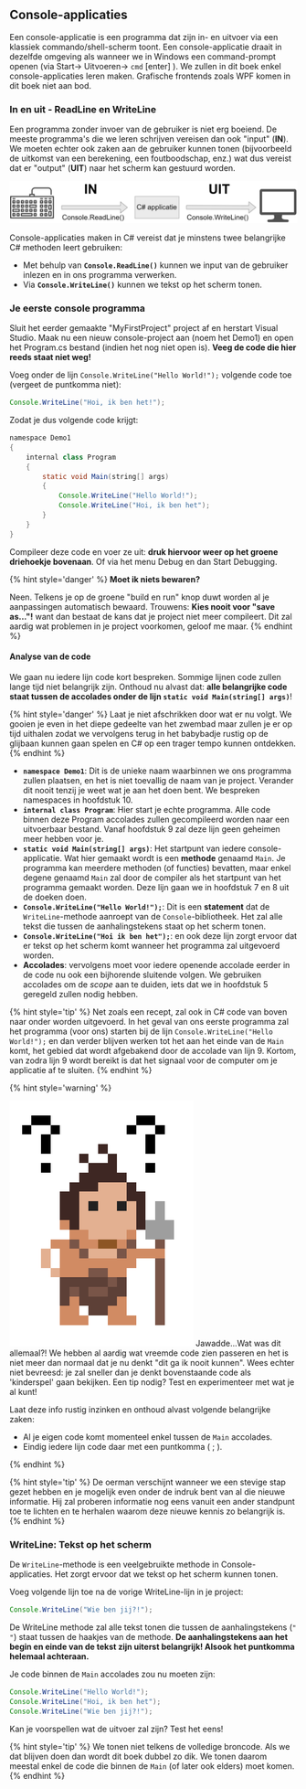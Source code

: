 
## Console-applicaties

Een console-applicatie is een programma dat zijn in- en uitvoer via een klassiek commando/shell-scherm toont. Een console-applicatie draait in dezelfde omgeving als wanneer we in Windows een command-prompt openen (via Start-> Uitvoeren-> ``cmd`` [enter] ). We zullen in dit boek enkel console-applicaties leren maken. Grafische frontends zoals WPF komen in dit boek niet aan bod.

### In en uit - ReadLine en WriteLine

Een programma zonder invoer van de gebruiker is niet erg boeiend. De meeste programma's die we leren schrijven vereisen dan ook "input" (**IN**). We moeten echter ook zaken aan de gebruiker kunnen tonen (bijvoorbeeld de uitkomst van een berekening, een foutboodschap, enz.) wat dus vereist dat er "output" (**UIT**) naar het scherm kan gestuurd worden.


![In het begin zullen al je applicaties deze opbouw hebben.](../assets/1_csharpbasics/inuit.png)

Console-applicaties maken in C# vereist dat je minstens twee belangrijke C# methoden leert gebruiken:

* Met behulp van **``Console.ReadLine()``** kunnen we input van de gebruiker inlezen en in ons programma verwerken.
* Via **``Console.WriteLine()``** kunnen we tekst op het scherm tonen.

### Je eerste console programma

Sluit het eerder gemaakte "MyFirstProject" project af en herstart Visual Studio. Maak nu een nieuw console-project aan (noem het Demo1) en open het Program.cs bestand (indien het nog niet open is). **Veeg de code die hier reeds staat niet weg!**

Voeg onder de lijn ``Console.WriteLine("Hello World!");`` volgende code toe (vergeet de puntkomma niet):


```java
Console.WriteLine("Hoi, ik ben het!");
```


Zodat je dus volgende code krijgt:

```java
namespace Demo1
{
    internal class Program
    {
        static void Main(string[] args)
        {
            Console.WriteLine("Hello World!");
            Console.WriteLine("Hoi, ik ben het");
        }
    }
}
```

Compileer deze code en voer ze uit: **druk hiervoor weer op het groene driehoekje bovenaan**. Of via het menu Debug en dan Start Debugging.

{% hint style='danger' %}
**Moet ik niets bewaren?**

Neen. Telkens je op de groene "build en run" knop duwt worden al je aanpassingen automatisch bewaard. Trouwens: **Kies nooit voor "save as..."!** want dan bestaat de kans dat je project niet meer compileert. Dit zal aardig wat problemen in je project voorkomen, geloof me maar.
{% endhint %}


#### Analyse van de code

We gaan nu iedere lijn code kort bespreken. Sommige lijnen code zullen lange tijd niet belangrijk zijn. Onthoud nu alvast dat: **alle belangrijke code staat tussen de accolades onder de lijn ``static void Main(string[] args)``**!

{% hint style='danger' %}
Laat je niet afschrikken door wat er nu volgt. We gooien je even in het diepe gedeelte van het zwembad maar zullen je er op tijd uithalen zodat we vervolgens terug in het babybadje rustig op de glijbaan kunnen gaan spelen en C# op een trager tempo kunnen ontdekken.
{% endhint %}


* **``namespace Demo1``**: Dit is de unieke naam waarbinnen we ons programma zullen plaatsen, en het is niet toevallig de naam van je project. Verander dit nooit tenzij je weet wat je aan het doen bent. We bespreken namespaces in hoofdstuk 10.
* **``internal class Program``**: Hier start je echte programma. Alle code binnen deze Program accolades zullen gecompileerd worden naar een uitvoerbaar bestand. Vanaf hoofdstuk 9 zal deze lijn geen geheimen meer hebben voor je.
* **``static void Main(string[] args)``**: Het startpunt van iedere console-applicatie. Wat hier gemaakt wordt is een **methode** genaamd ``Main``. Je programma kan meerdere methoden (of functies) bevatten, maar enkel degene genaamd ``Main`` zal door de compiler als het startpunt van het programma gemaakt worden. Deze lijn gaan we in hoofdstuk 7 en 8 uit de doeken doen.
* **``Console.WriteLine("Hello World!");``**: Dit is een **statement** dat de ``WriteLine``-methode aanroept van de ``Console``-bibliotheek. Het zal alle tekst die tussen de aanhalingstekens staat op het scherm tonen. 
* **``Console.WriteLine("Hoi ik ben het");``**: en ook deze lijn zorgt ervoor dat er tekst op het scherm komt wanneer het programma zal uitgevoerd worden.
* **Accolades**: vervolgens moet voor iedere openende accolade eerder in de code nu ook een bijhorende sluitende volgen. We gebruiken accolades om de *scope* aan te duiden, iets dat we in hoofdstuk 5 geregeld zullen nodig hebben.

{% hint style='tip' %}
Net zoals een recept, zal ook in C# code van boven naar onder worden uitgevoerd. In het geval van ons eerste programma zal het programma (voor ons) starten bij de lijn ``Console.WriteLine("Hello World!");`` en dan verder blijven werken tot het aan het einde van de ``Main`` komt, het gebied dat wordt afgebakend door de accolade van lijn 9. Kortom, van zodra lijn 9 wordt bereikt is dat het signaal voor de computer om je applicatie af te sluiten. 
{% endhint %}




{% hint style='warning' %}

![](../assets/care.png)
Jawadde...Wat was dit allemaal?! We hebben al aardig wat vreemde code zien passeren en het is niet meer dan normaal dat je nu denkt "dit ga ik nooit kunnen". Wees echter niet bevreesd: je zal sneller dan je denkt bovenstaande code als 'kinderspel' gaan bekijken. Een tip nodig? Test en experimenteer met wat je al kunt!

Laat deze info rustig inzinken en onthoud alvast volgende belangrijke zaken:

* Al je eigen code komt momenteel enkel tussen de ``Main`` accolades.
* Eindig iedere lijn code daar met een puntkomma ( ; ).

{% endhint %}

{% hint style='tip' %}
De oerman verschijnt wanneer we een stevige stap gezet hebben en je mogelijk even onder de indruk bent van al die nieuwe informatie. Hij zal proberen informatie nog eens vanuit een ander standpunt toe te lichten en te herhalen waarom deze nieuwe kennis zo belangrijk is.
{% endhint %}



### WriteLine: Tekst op het scherm

De ``WriteLine``-methode is een veelgebruikte methode in Console-applicaties. Het zorgt ervoor dat we tekst op het scherm kunnen tonen.

Voeg volgende lijn toe na de vorige WriteLine-lijn in je project:

```java
Console.WriteLine("Wie ben jij?!");
```

De WriteLine methode zal alle tekst tonen die tussen de aanhalingstekens (``"  "``) staat tussen de haakjes van de methode. **De aanhalingstekens aan het begin en einde van de tekst zijn uiterst belangrijk! Alsook het puntkomma helemaal achteraan.**

Je code binnen de ``Main`` accolades zou nu moeten zijn:

```java
Console.WriteLine("Hello World!");
Console.WriteLine("Hoi, ik ben het");
Console.WriteLine("Wie ben jij?!");
```
Kan je voorspellen wat de uitvoer zal zijn? Test het eens!

{% hint style='tip' %}
We tonen niet telkens de volledige broncode. Als we dat blijven doen dan wordt dit boek dubbel zo dik. We tonen daarom meestal enkel de code die binnen de ``Main`` (of later ook elders) moet komen.
{% endhint %}


